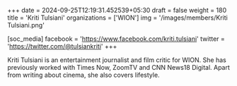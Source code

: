 +++
date = 2024-09-25T12:19:31.452539+05:30
draft = false
weight = 180
title = 'Kriti Tulsiani'
organizations = ['WION']
img = '/images/members/Kriti Tulsiani.png'

[soc_media]
facebook = 'https://www.facebook.com/kriti.tulsiani'
twitter = 'https://twitter.com/@tulsiankriti'
+++

Kriti Tulsiani is an entertainment journalist and film critic for WION. She has previously worked with Times Now, ZoomTV and CNN News18 Digital. Apart from writing about cinema, she also covers lifestyle.
